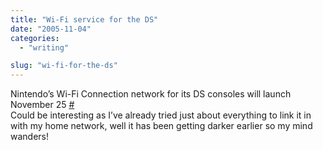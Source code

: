 ```yaml
---
title: "Wi-Fi service for the DS"
date: "2005-11-04"
categories: 
  - "writing"

slug: "wi-fi-for-the-ds"
---
```


Nintendo’s Wi-Fi Connection network for its DS consoles will launch November 25 [#](https://www.games-digest.com/2005/11/nintendo_announ.html)  
Could be interesting as I’ve already tried just about everything to link it in with my home network, well it has been getting darker earlier so my mind wanders!
